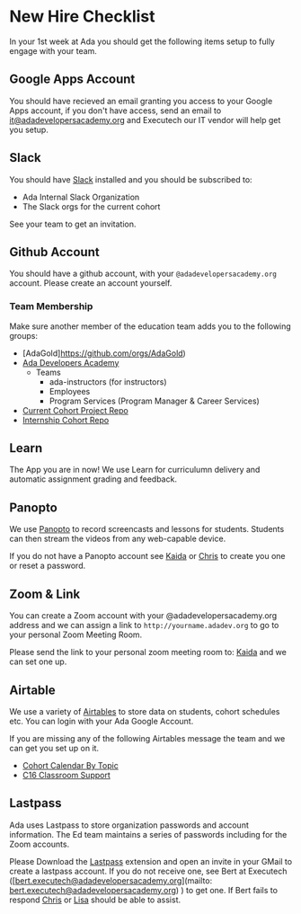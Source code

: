 # New Hire Checklist

In your 1st week at Ada you should get the following items setup to fully engage with your team.

## Google Apps Account

You should have recieved an email granting you access to your Google Apps account, if you don't have access, send an email to [it@adadevelopersacademy.org](mailto:it@adadevelopersacademy.org) and Executech our IT vendor will help get you setup.

## Slack

You should have [Slack](https://slack.com) installed and you should be subscribed to:

* Ada Internal Slack Organization
* The Slack orgs for the current cohort

See your team to get an invitation.

## Github Account

You should have a github account, with your `@adadevelopersacademy.org` account.  Please create an account yourself.

### Team Membership

Make sure another member of the education team adds you to the following groups:

- [AdaGold]https://github.com/orgs/AdaGold)
- [Ada Developers Academy](https://github.com/Ada-Developers-Academy/)
    - Teams
        - ada-instructors (for instructors)
        - Employees
        - Program Services (Program Manager & Career Services)
- [Current Cohort Project Repo](https://github.com/Ada-C16)
- [Internship Cohort Repo](https://github.com/ada-c16)

## Learn

The App you are in now!  We use Learn for curriculumn delivery and automatic assignment grading and feedback.

## Panopto

We use [Panopto](https://adaacademy.hosted.panopto.com/Panopto/Pages/Home.aspx) to record screencasts and lessons for students.  Students can then stream the videos from any web-capable device.

If you do not have a Panopto account see [Kaida](mailto:kaida@adadev.org) or [Chris](mailto:chris.adadev.org) to create you one or reset a password.

## Zoom & Link

You can create a Zoom account with your @adadevelopersacademy.org address and we can assign a link to `http://yourname.adadev.org` to go to your personal Zoom Meeting Room.  

Please send the link to your personal zoom meeting room to:  [Kaida](mailto:kaida@adadev.org) and we can set one up.

## Airtable

We use a variety of [Airtables](https://airtable.com) to store data on students, cohort schedules etc.  You can login with your Ada Google Account.  

If you are missing any of the following Airtables message the team and we can get you set up on it.

- [Cohort Calendar By Topic](https://airtable.com/tbl30CW9EPobvMXRw/viw9IVtTBo9jxE9yd)
- [C16 Classroom Support](https://airtable.com/tblJ44pwutYNR9ICN/viwwmPEFvyRF39JiT?blocks=hide)

## Lastpass

Ada uses Lastpass to store organization passwords and account information.  The Ed team maintains a series of passwords including for the Zoom accounts.

Please Download the [Lastpass](https://www.lastpass.com) extension and open an invite in your GMail to create a lastpass account.  If you do not receive one, see Bert at Executech ([bert.executech@adadevelopersacademy.org](mailto: bert.executech@adadevelopersacademy.org) ) to get one.  If Bert fails to respond [Chris](mailto:chris@adadev.org) or [Lisa](mailto:lisa@adadev.org) should be able to assist. 
